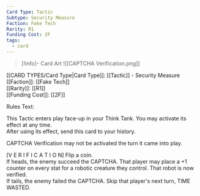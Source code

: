 ```yaml
---
Card Type: Tactic
Subtype: Security Measure
Faction: Fake Tech
Rarity: R1
Funding Cost: 2F
tags:
  - card
---
```

> [!info]- Card Art
> ![[CAPTCHA Verification.png]]

[[CARD TYPES/Card Type|Card Type]]: [[Tactic]] - Security Measure  
[[Faction]]: [[Fake Tech]]  
[[Rarity]]: [[R1]]  
[[Funding Cost]]: [[2F]]  

Rules Text:  

This Tactic enters play face-up in your Think Tank. You may activate its effect at any time.  
After using its effect, send this card to your history.  

CAPTCHA Verification may not be activated the turn it came into play.  

[V E R I F I C A T I O N] Flip a coin.  
If heads, the enemy succeed the CAPTCHA. That player may place a +1 counter on every stat for a robotic creature they control. That robot is now verified.  
If tails, the enemy failed the CAPTCHA. Skip that player's next turn, TIME WASTED.   